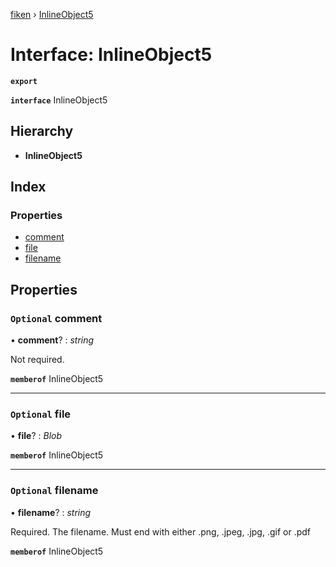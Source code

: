[fiken](../README.md) › [InlineObject5](inlineobject5.md)

# Interface: InlineObject5

**`export`** 

**`interface`** InlineObject5

## Hierarchy

* **InlineObject5**

## Index

### Properties

* [comment](inlineobject5.md#optional-comment)
* [file](inlineobject5.md#optional-file)
* [filename](inlineobject5.md#optional-filename)

## Properties

### `Optional` comment

• **comment**? : *string*

Not required.

**`memberof`** InlineObject5

___

### `Optional` file

• **file**? : *Blob*

**`memberof`** InlineObject5

___

### `Optional` filename

• **filename**? : *string*

Required. The filename. Must end with either .png, .jpeg, .jpg, .gif or .pdf

**`memberof`** InlineObject5
